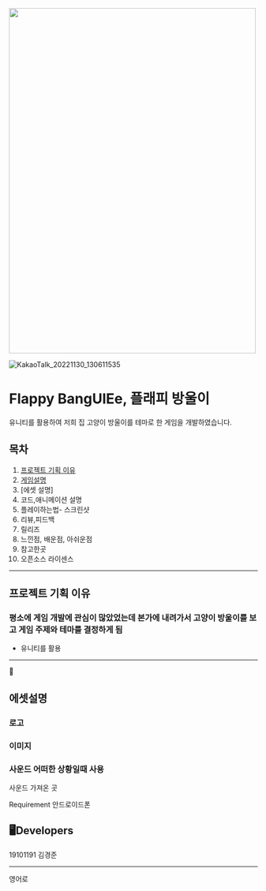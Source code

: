 <img src="https://user-images.githubusercontent.com/49617190/204704448-6c2ea206-b5cb-454a-acaa-9dc55741fdbf.png"  width="500" height="700">


![KakaoTalk_20221130_130611535](https://user-images.githubusercontent.com/49617190/204705259-c445467c-a907-4c8a-93b7-3f2c0fbfc6e6.gif)


# Flappy BangUlEe, 플래피 방울이

유니티를 활용하여 저희 집 고양이 방울이를 테마로 한 게임을 개발하였습니다.

## 목차

1. [프로젝트 기획 이유](#프로젝트-기획-이유)
2. [게임설명](게임설명)
3. [에셋 설명]
4. 코드,애니메이션 설명
5. 플레이하는법- 스크린샷
6. 리뷰,피드백
7. 릴리즈
8. 느낀점, 배운점, 아쉬운점
9. 참고한곳
10. 오픈소스 라이센스

---

## 프로젝트 기획 이유
### 평소에 게임 개발에 관심이 많았었는데 본가에 내려가서 고양이 방울이를 보고 게임 주제와 테마를 결정하게 됨
* 유니티를 활용

---

📝


## 에셋설명

### 로고

### 이미지

### 사운드 어떠한 상황일때 사용

사운드 가져온 곳



Requirement
안드로이드폰



## 🖥️Developers
19101191 김경준




<hr>
영어로



